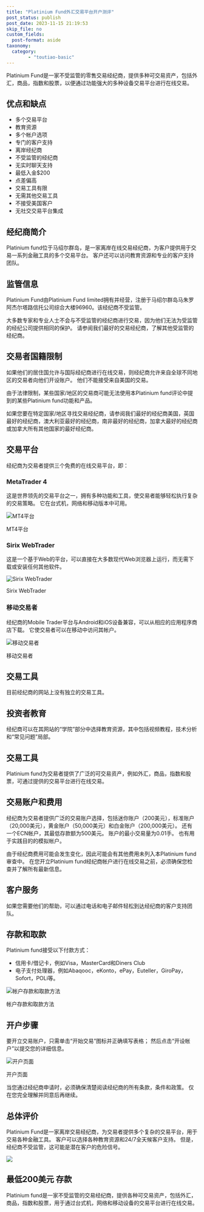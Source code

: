 ```yaml
---
title: "Platinium Fund外汇交易平台开户测评"
post_status: publish
post_date: 2023-11-15 21:19:53
skip_file: no
custom_fields: 
  post-format: aside
taxonomy:
  category:
        - "toutiao-basic"
---
```


Platinium Fund是一家不受监管的零售交易经纪商，提供多种可交易资产，包括外汇，商品，指数和股票，以便通过功能强大的多种设备交易平台进行在线交易。

## 优点和缺点

- 多个交易平台
- 教育资源
- 多个帐户选项
- 专门的客户支持
- 离岸经纪商
- 不受监管的经纪商
- 无实时聊天支持
- 最低入金$200
- 点差偏高
- 交易工具有限
- 无需其他交易工具
- 不接受美国客户
- 无社交交易平台集成

## 经纪商简介

Platinium fund位于马绍尔群岛，是一家离岸在线交易经纪商，为客户提供用于交易一系列金融工具的多个交易平台。 客户还可以访问教育资源和专业的客户支持团队。

## 监管信息

Platinium Fund由Platinium Fund limited拥有并经营，注册于马绍尔群岛马朱罗阿杰尔塔路信托公司综合大楼96960。该经纪商不受监管。

大多数专家和专业人士不会与不受监管的经纪商进行交易，因为他们无法为受监管的经纪公司提供相同的保护。 请参阅我们最好的交易经纪商，了解其他受监管的经纪商。

## 交易者国籍限制

如果他们的居住国允许与国际经纪商进行在线交易，则经纪商允许来自全球不同地区的交易者向他们开设账户。 他们不能接受来自美国的交易。

由于法律限制，某些国家/地区的交易商可能无法使用本Platinium fund评论中提到的某些Platinium fund功能和产品。

如果您要在特定国家/地区寻找交易经纪商，请参阅我们最好的经纪商美国，英国最好的经纪商，澳大利亚最好的经纪商，南非最好的经纪商，加拿大最好的经纪商或加拿大所有其他国家的最好经纪商。

## 交易平台

经纪商为交易者提供三个免费的在线交易平台，即：

### MetaTrader 4

这是世界领先的交易平台之一，拥有多种功能和工具，使交易者能够轻松执行复杂的交易策略。 它在台式机，网络和移动版本中可用。

![MT4平台](https://cdn.fendou.la/funstoutiao/2020/11/Platiniumfund-Review-MT4-Platform.jpg "MT4平台")

MT4平台

### Sirix WebTrader

这是一个基于Web的平台，可以直接在大多数现代Web浏览器上运行，而无需下载或安装任何其他软件。

![Sirix WebTrader](https://cdn.fendou.la/funstoutiao/2020/11/Platiniumfund-Review-Sirix-WebTrader.jpg "Sirix WebTrader")

Sirix WebTrader

### 移动交易者

经纪商的Mobile Trader平台与Android和iOS设备兼容，可以从相应的应用程序商店下载。 它使交易者可以在移动中访问其帐户。

![移动交易者](https://cdn.fendou.la/funstoutiao/2020/11/Platiniumfund-Review-Mobile-Trader.jpg "移动交易者")

移动交易者

## 交易工具

目前经纪商的网站上没有独立的交易工具。

## 投资者教育

经纪商可以在其网站的“学院”部分中选择教育资源，其中包括视频教程，技术分析和“常见问题”局部。

## 交易工具

Platinium fund为交易者提供了广泛的可交易资产，例如外汇，商品，指数和股票，可通过提供的交易平台进行在线交易。

## 交易账户和费用

经纪商为交易者提供广泛的交易账户选择，包括迷你账户（200美元），标准账户（20,000美元），黄金账户（50,000美元）和白金账户（200,000美元）。 还有一个ECN帐户，其最低存款额为500美元。 账户的最小交易量为0.01手。 也有用于实践目的的模拟帐户。

由于经纪商费用可能会发生变化，因此可能会有其他费用未列入本Platinium fund审查中。 在您开立Platinium fund经纪商帐户进行在线交易之前，必须确保您检查并了解所有最新信息。

## 客户服务

如果您需要他们的帮助，可以通过电话和电子邮件轻松到达经纪商的客户支持团队。

## 存款和取款

Platinium fund接受以下付款方式：

- 信用卡/借记卡，例如Visa，MasterCard和Diners Club
- 电子支付处理器，例如Abaqooc，eKonto，ePay，Euteller，GiroPay，Sofort，POLi等。

![帐户存款和取款方法](https://cdn.fendou.la/funstoutiao/2020/11/Platiniumfund-Review-Account-Deposit-Withdrawal-Methods.jpg "帐户存款和取款方法")

帐户存款和取款方法

## 开户步骤

要开立交易账户，只需单击“开始交易”图标并正确填写表格； 然后点击“开设帐户”以提交您的详细信息。

![开户页面](https://cdn.fendou.la/funstoutiao/2020/11/Platiniumfund-Review-Account-Opening-Page-322x1024.jpg "开户页面")

开户页面

当您通过经纪商申请时，必须确保清楚阅读经纪商的所有条款，条件和政策。 仅在您完全理解并同意后再继续。

## 总体评价

Platinium Fund是一家离岸交易经纪商，为交易者提供多个复杂的交易平台，用于交易各种金融工具。 客户可以选择各种教育资源和24/7全天候客户支持。 但是，经纪商不受监管，这可能是潜在客户的危险信号。

![](https://cdn.fendou.la/funstoutiao/2020/11/Platiniumfund-Logo.png)

## 最低200美元 存款

Platinium fund是一家不受监管的交易经纪商，提供各种可交易资产，包括外汇，商品，指数和股票，用于通过台式机，网络和移动设备的交易平台进行在线交易。
